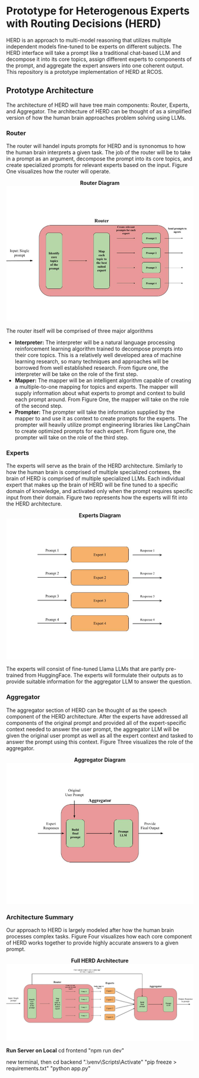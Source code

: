 # Prototype for Heterogenous Experts with Routing Decisions (HERD) 
HERD is an approach to multi-model reasoning that utilizes multiple independent models fine-tuned to be experts on different subjects. The HERD interface will take a prompt like a traditional chat-based LLM and decompose it into its core topics, assign different experts to components of the prompt, and aggregate the expert answers into one coherent output. This repository is a prototype implementation of HERD at RCOS. 

## Prototype Architecture
The architecture of HERD will have tree main components: Router, Experts, and Aggregator. The architecture of HERD can be thought of as a simplified version of how the human brain approaches problem solving using LLMs. 
### Router
The router will handel inputs prompts for HERD and is synonomus to how the human brain interprets a given task. The job of the router will be to take in a prompt as an argument, decompose the 
prompt into its core topics, and create specialized prompts for relevant experts based on the input. Figure One visualizes how 
the router will operate. 

<div style="text-align: center;">

**Router Diagram**
![Router Diagram](Figures\Router-Diagram.jpg "Figure One")

</div>

The router itself will be comprised of three major algorithms
* <b>Interpreter:</b> The interpreter will be a natural language processing reinforcement learning algorithm trained to decompose
prompts into their core topics. This is a relatively well developed area of machine learning research, so many techniques and approaches will be borrowed from well established research. From figure one, the interpreter will be take on the role of the first step.    
* <b>Mapper:</b> The mapper will be an intelligent algorithm capable of creating a multiple-to-one mapping for topics and experts. The mapper will supply information about what experts to prompt and context to build each prompt around. From Figure One, the mapper will take on the role of the second step.   
* <b>Prompter:</b> The prompter will take the information supplied by the mapper to and use it as context to create prompts for the experts. The prompter will heavily utilize prompt engineering libraries like LangChain to create optimized prompts for each expert. From figure one, the prompter will take on the role of the third step.


### Experts
The experts will serve as the brain of the HERD architecture. Similarly to how the human brain is comprised of multiple specialized cortexes, the brain of HERD is comprised of multiple specialized LLMs. Each individual expert that makes up the brain of HERD will be fine tuned to a specific domain of knowledge, and activated only when the prompt requires specific input from their domain. 
Figure two represents how the experts will fit into the HERD architecture. 

<div style="text-align: center;">

**Experts Diagram**
![Experts Diagram](Figures/Experts%20Diagram.jpg "Figure Two")  

</div>

The experts will consist of fine-tuned Llama LLMs that are partly pre-trained from HuggingFace. The experts will formulate their outputs as to provide suitable information for the aggregator LLM to answer the question. 
### Aggregator
The aggregator section of HERD can be thought of as the speech component of the HERD architecture. After the experts have addressed all components of the original prompt and provided all of the expert-specific context needed to answer the user prompt, the aggregator LLM will be given the original user prompt as well as all the expert context and tasked to answer the prompt using this context. Figure Three visualizes the role of the aggregator. 

<div style="text-align: center;">

**Aggregator Diagram**
![Aggregator Diagram](Figures/Aggregator.jpg "Figure Three")  

</div>

### Architecture Summary
Our approach to HERD is largely modeled after how the human brain processes complex tasks. Figure Four visualizes how each core component of HERD works together to provide highly accurate answers to a given prompt. 

<div style="text-align: center;">

**Full HERD Architecture**
![Full Diagram](Figures/Overall%20HERD%20architecture%20Diagram.jpg "Figure Four")  

</div>


**Run Server on Local**
cd frontend
"npm run dev"

new terminal, then
cd backend
".\venv\Scripts\Activate"
"pip freeze > requirements.txt"
"python app.py"